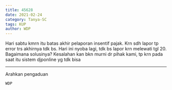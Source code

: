 ```yaml
---
title: 45628
date: 2021-02-24
category: Tanya-SC
tags: KUP
author: WDP
---
```


Hari sabtu kmrn itu batas akhir pelaporan insentif pajak. Krn sdh lapor tp error trs akhirnya tdk bs. Hari ini nyoba lagi, tdk bs lapor krn melewati tgl 20. Bagaimana solusinya? Kesalahan kan bkn murni dr pihak kami, tp krn pada saat itu sistem djponline yg tdk bisa

---

Arahkan pengaduan

`WDP`
